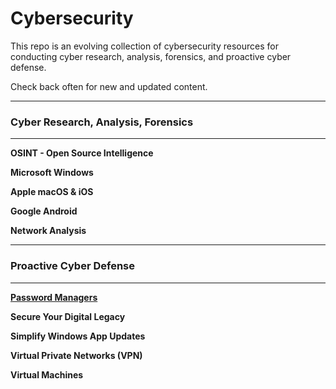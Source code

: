 # Cybersecurity

This repo is an evolving collection of cybersecurity resources for conducting cyber research, analysis, forensics, and proactive cyber defense.  

Check back often for new and updated content.

---
### Cyber Research, Analysis, Forensics
---

**OSINT - Open Source Intelligence**

**Microsoft Windows**

**Apple macOS & iOS**

**Google Android**

**Network Analysis**


---
### Proactive Cyber Defense
---

[**Password Managers**](./ProactiveCyberDefense/PasswordManagers.md)

**Secure Your Digital Legacy**

**Simplify Windows App Updates**

**Virtual Private Networks (VPN)**

**Virtual Machines**

